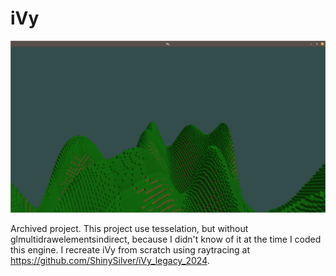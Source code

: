 # iVy

![A very random screenshot from a very experimental build](/resources/screenshots/experimental_build_1.png?raw=true)

Archived project. This project use tesselation, but without glmultidrawelementsindirect, because I didn't know of it at the time I coded this engine.
I recreate iVy from scratch using raytracing at https://github.com/ShinySilver/iVy_legacy_2024.

